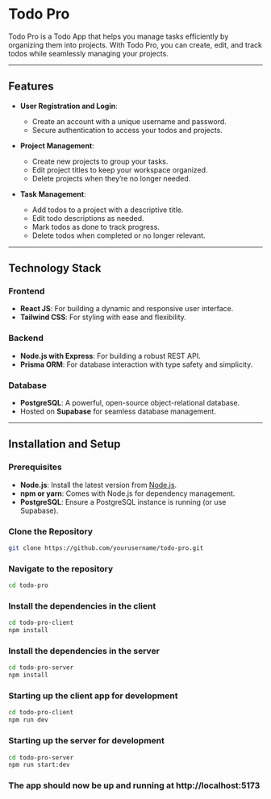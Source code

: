 # Todo Pro

Todo Pro is a Todo App that helps you manage tasks efficiently by organizing them into projects. With Todo Pro, you can create, edit, and track todos while seamlessly managing your projects.

---

## Features

- **User Registration and Login**:
  - Create an account with a unique username and password.
  - Secure authentication to access your todos and projects.

- **Project Management**:
  - Create new projects to group your tasks.
  - Edit project titles to keep your workspace organized.
  - Delete projects when they’re no longer needed.

- **Task Management**:
  - Add todos to a project with a descriptive title.
  - Edit todo descriptions as needed.
  - Mark todos as done to track progress.
  - Delete todos when completed or no longer relevant.

---

## Technology Stack

### **Frontend**
- **React JS**: For building a dynamic and responsive user interface.
- **Tailwind CSS**: For styling with ease and flexibility.

### **Backend**
- **Node.js with Express**: For building a robust REST API.
- **Prisma ORM**: For database interaction with type safety and simplicity.

### **Database**
- **PostgreSQL**: A powerful, open-source object-relational database.
- Hosted on **Supabase** for seamless database management.

---

## Installation and Setup

### Prerequisites
- **Node.js**: Install the latest version from [Node.js](https://nodejs.org/).
- **npm or yarn**: Comes with Node.js for dependency management.
- **PostgreSQL**: Ensure a PostgreSQL instance is running (or use Supabase).

### Clone the Repository
```bash
git clone https://github.com/yourusername/todo-pro.git
```

### Navigate to the repository
```bash
cd todo-pro
```

### Install the dependencies in the client 
```bash
cd todo-pro-client
npm install
```

### Install the dependencies in the server 
```bash
cd todo-pro-server
npm install
```

### Starting up the client app for development
```bash
cd todo-pro-client
npm run dev
```

### Starting up the server for development
```bash
cd todo-pro-server
npm run start:dev
```

### The app should now be up and running at http://localhost:5173
